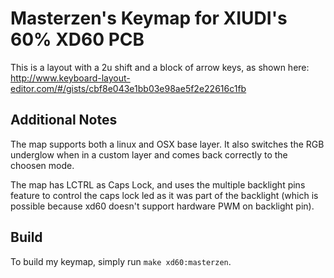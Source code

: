 # Masterzen's Keymap for XIUDI's 60% XD60 PCB

This is a layout with a 2u shift and a block of arrow keys, as shown here:
http://www.keyboard-layout-editor.com/#/gists/cbf8e043e1bb03e98ae5f2e22616c1fb

## Additional Notes

The map supports both a linux and OSX base layer. It also switches the RGB underglow when in a custom layer and comes back correctly to the choosen mode.

The map has LCTRL as Caps Lock, and uses the multiple backlight pins feature to control the caps lock led as it was part of the backlight (which is possible because xd60 doesn't support hardware PWM on backlight pin).

## Build

To build my keymap, simply run `make xd60:masterzen`.
